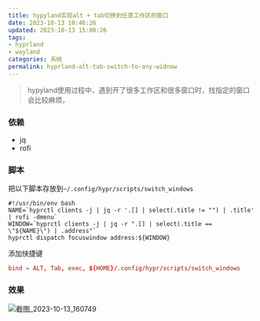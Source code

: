 ```yaml
---
title: hypyland实现alt + tab切换到任意工作区的窗口
date: 2023-10-13 10:46:26
updated: 2023-10-13 15:08:26
tags:
- hyprland
- wayland
categories: 系统
permalink: hyprland-alt-tab-switch-to-any-widnow
---
```


>hypyland使用过程中，遇到开了很多工作区和很多窗口时，找指定的窗口会比较麻烦，

### 依赖
- jq
- rofi

### 脚本
把以下脚本存放到`~/.config/hypr/scripts/switch_windows`
```shell
#!/usr/bin/env bash
NAME=`hyprctl clients -j | jq -r '.[] | select(.title != "") | .title' | rofi -dmenu`
WINDOW=`hyprctl clients -j | jq -r ".[] | select(.title == \"${NAME}\") | .address"`
hyprctl dispatch focuswindow address:${WINDOW}
```

添加快捷键
```conf
bind = ALT, Tab, exec, ${HOME}/.config/hypr/scripts/switch_windows
```

### 效果
![截图_2023-10-13_160749](https://github.com/ystyle/ystyle.github.io/assets/4478635/bf28c244-a9ad-4463-92a6-d06b5329c749)
